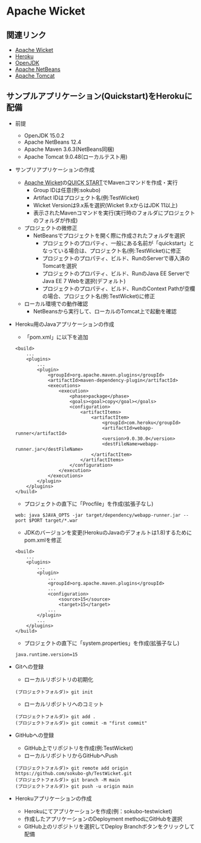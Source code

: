 Apache Wicket
=============

関連リンク
----------

  * [Apache Wicket](https://wicket.apache.org/)
  * [Heroku](https://heroku.com/)
  * [OpenJDK](https://openjdk.java.net/)
  * [Apache NetBeans](https://netbeans.apache.org/)
  * [Apache Tomcat](http://tomcat.apache.org/)


サンプルアプリケーション(Quickstart)をHerokuに配備
-----------------------------------------------

  * 前提
    * OpenJDK 15.0.2
    * Apache NetBeans 12.4
    * Apache Maven 3.6.3(NetBeans同梱)
    * Apache Tomcat 9.0.48(ローカルテスト用)


  * サンプリアプリケーションの作成
    * [Apache Wicket](https://wicket.apache.org/)の[QUICK START](https://wicket.apache.org/start/quickstart.html)でMavenコマンドを作成・実行
      * Group IDは任意(例:sokubo)
      * Artifact IDはプロジェクト名(例:TestWicket)
      * Wicket Versionは9.x系を選択(Wicket 9.xからはJDK 11以上)
      * 表示されたMavenコマンドを実行(実行時のフォルダにプロジェクトのフォルダが作成)
    * プロジェクトの微修正
      * NetBeansでプロジェクトを開く際に作成されたフォルダを選択
        * プロジェクトのプロパティ、一般にある名前が「quickstart」となっている場合は、プロジェクト名(例:TestWicket)に修正
        * プロジェクトのプロパティ、ビルド、RunのServerで導入済のTomcatを選択
        * プロジェクトのプロパティ、ビルド、RunのJava EE ServerでJava EE 7 Webを選択(デフォルト)
        * プロジェクトのプロパティ、ビルド、RunのContext Pathが空欄の場合、プロジェクト名(例:TestWicket)に修正
    * ローカル環境での動作確認
      * NetBeansから実行して、ローカルのTomcat上で起動を確認


  * Heroku用のJavaアプリケーションの作成
    * 「pom.xml」に以下を追加
    ```
    <build>
        ...
        <plugins>
            ...
            <plugin>
                <groupId>org.apache.maven.plugins</groupId>
                <artifactId>maven-dependency-plugin</artifactId>
                <executions>
                    <execution>
                        <phase>package</phase>
                        <goals><goal>copy</goal></goals>
                        <configuration>
                            <artifactItems>
                                <artifactItem>
                                    <groupId>com.heroku</groupId>
                                    <artifactId>webapp-runner</artifactId>
                                    <version>9.0.30.0</version>
                                    <destFileName>webapp-runner.jar</destFileName>
                                </artifactItem>
                            </artifactItems>
                        </configuration>
                    </execution>
                </executions>
            </plugin>
        </plugins>
    </build>
    ```
    * プロジェクトの直下に「Procfile」を作成(拡張子なし)
    ```
    web: java $JAVA_OPTS -jar target/dependency/webapp-runner.jar --port $PORT target/*.war
    ```
    * JDKのバージョンを変更(HerokuのJavaのデフォルトは1.8)するためにpom.xmlを修正
    ```
    <build>
        ...
        <plugins>
            ...
            <plugin>
                ...
                <groupId>org.apache.maven.plugins</groupId>
                ...
                <configuration>
                    <source>15</source>
                    <target>15</target>
                ...
            </plugin>
            ...
        </plugins>
    </build>
    ```
    * プロジェクトの直下に「system.properties」を作成(拡張子なし)
    ```
    java.runtime.version=15
    ```


  * Gitへの登録
    * ローカルリポジトリの初期化
    ```
    (プロジェクトフォルダ)> git init
    ```
    * ローカルリポジトリへのコミット
    ```
    (プロジェクトフォルダ)> git add .
    (プロジェクトフォルダ)> git commit -m "first commit"
    ```


  * GitHubへの登録
    * GitHub上でリポジトリを作成(例:TestWicket)
    * ローカルリポジトリからGitHubへPush
    ```
    (プロジェクトフォルダ)> git remote add origin https://github.com/sokubo-gh/TestWicket.git
    (プロジェクトフォルダ)> git branch -M main
    (プロジェクトフォルダ)> git push -u origin main
    ```


  * Herokuアプリケーションの作成
    * Herokuにてアプリケーションを作成(例：sokubo-testwicket)
    * 作成したアプリケーションのDeployment methodにGitHubを選択
    * GitHub上のリポジトリを選択してDeploy Branchボタンをクリックして配備
